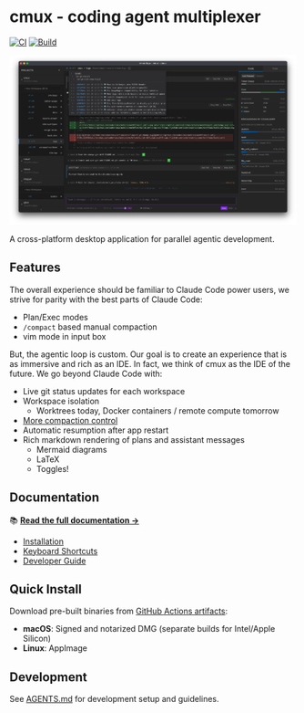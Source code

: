 # cmux - coding agent multiplexer

[![CI](https://github.com/coder/cmux/actions/workflows/ci.yml/badge.svg)](https://github.com/coder/cmux/actions/workflows/ci.yml)
[![Build](https://github.com/coder/cmux/actions/workflows/build.yml/badge.svg)](https://github.com/coder/cmux/actions/workflows/build.yml)

![cmux product screenshot](docs/img/product-hero.webp)

A cross-platform desktop application for parallel agentic development.

## Features

The overall experience should be familiar to Claude Code power users, we strive for parity with the best parts of Claude Code:

- Plan/Exec modes
- `/compact` based manual compaction
- vim mode in input box

But, the agentic loop is custom. Our goal is to create an experience that is as immersive and rich as an IDE. In fact, we think
of cmux as the IDE of the future. We go beyond Claude Code with:

- Live git status updates for each workspace
- Workspace isolation
  - Worktrees today, Docker containers / remote compute tomorrow
- [More compaction control](https://cmux.io/context-management.html)
- Automatic resumption after app restart
- Rich markdown rendering of plans and assistant messages
  - Mermaid diagrams
  - LaTeX
  - Toggles!

## Documentation

📚 **[Read the full documentation →](https://cmux.io)**

- [Installation](https://cmux.io/install.html)
- [Keyboard Shortcuts](https://cmux.io/keybinds.html)
- [Developer Guide](https://cmux.io/AGENTS.html)

## Quick Install

Download pre-built binaries from [GitHub Actions artifacts](https://github.com/coder/cmux/actions/workflows/build.yml):

- **macOS**: Signed and notarized DMG (separate builds for Intel/Apple Silicon)
- **Linux**: AppImage

## Development

See [AGENTS.md](./AGENTS.md) for development setup and guidelines.
